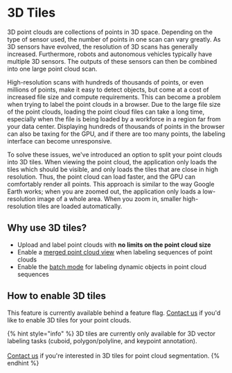 # 3D Tiles

3D point clouds are collections of points in 3D space. Depending on the type of sensor used, the number of points in one scan can vary greatly. As 3D sensors have evolved, the resolution of 3D scans has generally increased. Furthermore, robots and autonomous vehicles typically have multiple 3D sensors. The outputs of these sensors can then be combined into one large point cloud scan.&#x20;

High-resolution scans with hundreds of thousands of points, or even millions of points, make it easy to detect objects, but come at a cost of increased file size and compute requirements. This can become a problem when trying to label the point clouds in a browser. Due to the large file size of the point clouds, loading the point cloud files can take a long time, especially when the file is being loaded by a workforce in a region far from your data center. Displaying hundreds of thousands of points in the browser can also be taxing for the GPU, and if there are too many points, the labeling interface can become unresponsive.

To solve these issues, we've introduced an option to split your point clouds into 3D tiles. When viewing the point cloud, the application only loads the tiles which should be visible, and only loads the tiles that are close in high resolution. Thus, the point cloud can load faster, and the GPU can comfortably render all points. This approach is similar to the way Google Earth works; when you are zoomed out, the application only loads a low-resolution image of a whole area. When you zoom in, smaller high-resolution tiles are loaded automatically.

## Why use 3D tiles?

* Upload and label point clouds with **no limits on the point cloud size**
* Enable a [merged point cloud view](../how-to-annotate/label-3d-point-clouds/merged-point-cloud-view-for-static-objects.md) when labeling sequences of point clouds
* Enable the [batch mode](../how-to-annotate/label-3d-point-clouds/batch-mode-for-dynamic-objects.md) for labeling dynamic objects in point cloud sequences

## How to enable 3D tiles

This feature is currently available behind a feature flag. [Contact us](https://segments.ai/contact) if you'd like to enable 3D tiles for your point clouds.

{% hint style="info" %}
3D tiles are currently only available for 3D vector labeling tasks (cuboid, polygon/polyline, and keypoint annotation). \
\
[Contact us](https://segments.ai/contact) if you're interested in 3D tiles for point cloud segmentation.
{% endhint %}

